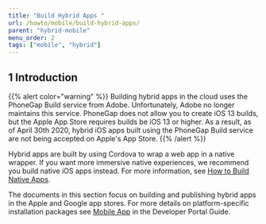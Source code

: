 ```yaml
---
title: "Build Hybrid Apps "
url: /howto/mobile/build-hybrid-apps/
parent: "hybrid-mobile"
menu_order: 2
tags: ["mobile", "hybrid"]
---
```


## 1 Introduction

{{% alert color="warning" %}}
Building hybrid apps in the cloud uses the PhoneGap Build service from Adobe. Unfortunately, Adobe no longer maintains this service. PhoneGap does not allow you to create  iOS 13 builds, but the Apple App Store requires builds be iOS 13 or higher. As a result, as of April 30th 2020, hybrid iOS apps built using the PhoneGap Build service are not being accepted on Apple's App Store. 
{{% /alert %}}

Hybrid apps are built by using Cordova to wrap a web app in a native wrapper. If you want more immersive native experiences, we recommend you build native iOS apps instead. For more information, see [How to Build Native Apps](/howto/mobile/build-native-apps/).

The documents in this section focus on building and publishing hybrid apps in the Apple and Google app stores. For more details on platform-specific installation packages see [Mobile App](/developerportal/deploy/mobileapp/) in the Developer Portal Guide.
